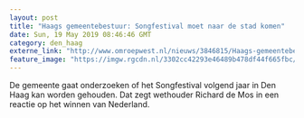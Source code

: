 ```yaml
---
layout: post
title: "Haags gemeentebestuur: Songfestival moet naar de stad komen"
date: Sun, 19 May 2019 08:46:46 GMT
category: den_haag
externe_link: "http://www.omroepwest.nl/nieuws/3846815/Haags-gemeentebestuur-Songfestival-moet-naar-de-stad-komen"
feature_image: "https://imgw.rgcdn.nl/3302cc42293e46489b478df44f665fbc/opener/3846814.jpg"
---
```


De gemeente gaat onderzoeken of het Songfestival volgend jaar in Den Haag kan worden gehouden. Dat zegt wethouder Richard de Mos in een reactie op het winnen van Nederland.
